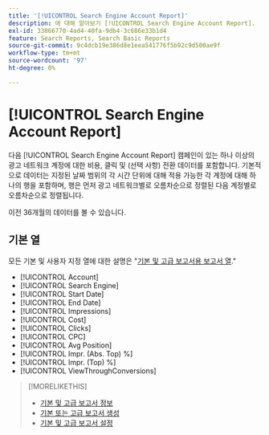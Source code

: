 ```yaml
---
title: '[!UICONTROL Search Engine Account Report]'
description: 에 대해 알아보기 [!UICONTROL Search Engine Account Report].
exl-id: 33866770-4ad4-40fa-9db4-3c686e33b1d4
feature: Search Reports, Search Basic Reports
source-git-commit: 9c4dcb19e386d8e1eea541776f5b92c9d500ae9f
workflow-type: tm+mt
source-wordcount: '97'
ht-degree: 0%

---
```


# [!UICONTROL Search Engine Account Report]

다음 [!UICONTROL Search Engine Account Report] 캠페인이 있는 하나 이상의 광고 네트워크 계정에 대한 비용, 클릭 및 (선택 사항) 전환 데이터를 포함합니다. 기본적으로 데이터는 지정된 날짜 범위의 각 시간 단위에 대해 적용 가능한 각 계정에 대해 하나의 행을 포함하며, 행은 먼저 광고 네트워크별로 오름차순으로 정렬된 다음 계정별로 오름차순으로 정렬됩니다.

이전 36개월의 데이터를 볼 수 있습니다.

## 기본 열

모든 기본 및 사용자 지정 열에 대한 설명은 &quot;[기본 및 고급 보고서용 보고서 열](basic-advanced-report-columns.md).&quot;

* [!UICONTROL Account]
* [!UICONTROL Search Engine]
* [!UICONTROL Start Date]
* [!UICONTROL End Date]
* [!UICONTROL Impressions]
* [!UICONTROL Cost]
* [!UICONTROL Clicks]
* [!UICONTROL CPC]
* [!UICONTROL Avg Position]
* [!UICONTROL Impr. (Abs. Top) %]
* [!UICONTROL Impr. (Top) %]
* [!UICONTROL ViewThroughConversions]

>[!MORELIKETHIS]
>
>* [기본 및 고급 보고서 정보](basic-advanced-report-about.md)
>* [기본 또는 고급 보고서 생성](basic-advanced-report-generate.md)
>* [기본 및 고급 보고서 설정](basic-advanced-report-settings.md)
